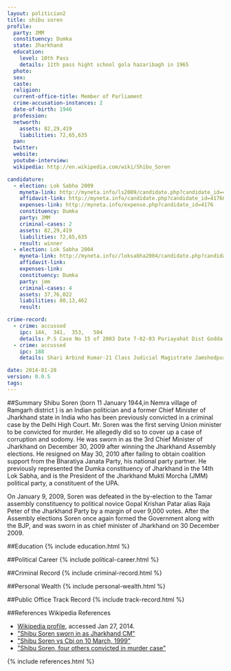 ```yaml
---
layout: politician2
title: shibu soren
profile: 
  party: JMM
  constituency: Dumka
  state: Jharkhand
  education: 
    level: 10th Pass
    details: 11th pass hight school gola hazaribagh in 1965
  photo: 
  sex: 
  caste: 
  religion: 
  current-office-title: Member of Parliament
  crime-accusation-instances: 2
  date-of-birth: 1946
  profession: 
  networth: 
    assets: 82,29,419
    liabilities: 72,65,635
  pan: 
  twitter: 
  website: 
  youtube-interview: 
  wikipedia: http://en.wikipedia.com/wiki/Shibu_Soren

candidature: 
  - election: Lok Sabha 2009
    myneta-link: http://myneta.info/ls2009/candidate.php?candidate_id=4176
    affidavit-link: http://myneta.info/candidate.php?candidate_id=4176&scan=original
    expenses-link: http://myneta.info/expense.php?candidate_id=4176
    constituency: Dumka 
    party: JMM
    criminal-cases: 2
    assets: 82,29,419
    liabilities: 72,65,635
    result: winner 
  - election: Lok Sabha 2004
    myneta-link: http://myneta.info//loksabha2004/candidate.php?candidate_id=1494
    affidavit-link: 
    expenses-link: 
    constituency: Dumka 
    party: jmm
    criminal-cases: 4
    assets: 37,76,022
    liabilities: 80,13,462
    result:  

crime-record: 
  - crime: accussed
    ipc: 144,  341,  353,   504
    details: P.S Case No 15 of 2003 Date 7-02-03 Poriayahat Dist Godda Jharkhand 1st Class Judicial Magistrate 13-10-2003 Cogningence Substance of Accusation Explain On 10-09-2004 
  - crime: accussed
    ipc: 188
    details: Shari Arbind Kumar-21 Class Judicial Magistrate Jamshedpur Case No G.R.No 1368-99 185-99 Date 09-08-99, Date of Order Of the Court Cognizance 06-09-2006 (Not Available Disposed C.J.M.B.S.City Bokaro,B.S City P.S Case No 2/2003,Date of Order Of the Court Cognizance Not Available However Bail Was Grantd On 10-01-03 No Charge Sheet Has Been Filed323, 342, 504, 347, 348 , 34 (2)Add. Session Judge Giridih Fir No 3(4)/75 P.S Pirtand Date of Order Of the Court Cognizance 10-01-2005147, 148, 307, 302, 201(3)S.D.J.M Jamtara G.R 30/75 P.S No 7-75 Date 31-01-75 Date of Order Of the Court Cognizance 06-09-86148, 149, 302, 436, 429 

date: 2014-01-28
version: 0.0.5
tags: 
---
```

##Summary
Shibu Soren (born 11 January 1944,in Nemra village of Ramgarh district ) is an Indian politician and a former Chief Minister of Jharkhand state in India who has been previously convicted in a criminal case by the Delhi High Court. Mr. Soren was the first serving Union minister to be convicted for murder. He allegedly did so to cover up a case of corruption and sodomy. He was sworn in as the 3rd Chief Minister of Jharkhand on December 30, 2009 after winning the Jharkhand Assembly elections. He resigned on May 30, 2010 after failing to obtain coalition support from the Bharatiya Janata Party, his national party partner. He previously represented the Dumka constituency of Jharkhand in the 14th Lok Sabha, and is the President of the Jharkhand Mukti Morcha (JMM) political party, a constituent of the UPA.

On January 9, 2009, Soren was defeated in the by-election to the Tamar assembly constituency to political novice Gopal Krishan Patar alias Raja Peter of the Jharkhand Party by a margin of over 9,000 votes. After the Assembly elections Soren once again formed the Government along with the BJP, and was sworn in as chief minister of Jharkhand on 30 December 2009.


##Education
{% include education.html %}


##Political Career
{% include political-career.html %}


##Criminal Record
{% include criminal-record.html %}


##Personal Wealth
{% include personal-wealth.html %}


##Public Office Track Record
{% include track-record.html %}


##References
Wikipedia References
- [Wikipedia profile]({{page.profile.wikipedia}}), accessed Jan 27, 2014.
- ["Shibu Soren sworn in as Jharkhand CM"][wiki1]
- ["Shibu Soren vs Cbi on 10 March, 1999"][wiki2]
- ["Shibu Soren, four others convicted in murder case"][wiki3]

[wiki1]: http://www.rediff.com/news/2008/aug/27jhar.htm
[wiki2]: http://indiankanoon.org/doc/782555/
[wiki3]: http://articles.timesofindia.indiatimes.com/2006-11-28/india/27801788_1_ajay-kumar-mehta-shailendra-bhattacharya-shashi-nath-jha


{% include references.html %}